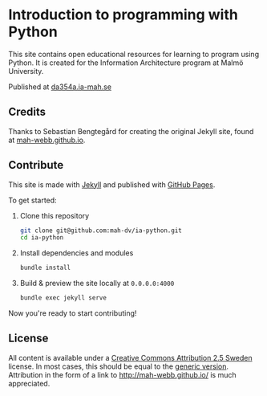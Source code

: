 # Introduction to programming with Python

This site contains open educational resources for learning to program using Python. It is created for the Information Architecture program at Malmö University.

Published at [da354a.ia-mah.se](http://da354a.ia-mah.se)


## Credits

Thanks to Sebastian Bengtegård for creating the original Jekyll site, found at [mah-webb.github.io](http://mah-webb.github.io).


## Contribute

This site is made with [Jekyll](http://jekyllrb.com) and published with [GitHub Pages](https://pages.github.com/).

To get started:

1. Clone this repository

    ```bash
    git clone git@github.com:mah-dv/ia-python.git
    cd ia-python
    ```

2. Install dependencies and modules

    ```bash
    bundle install
    ```

3. Build & preview the site locally at `0.0.0.0:4000`

    ```bash
    bundle exec jekyll serve
    ```

Now you're ready to start contributing!


## License

All content is available under a [Creative Commons Attribution 2.5 Sweden](http://creativecommons.org/licenses/by/2.5/se/) license. In most cases, this should be equal to the [generic version](http://creativecommons.org/licenses/by/2.5/). Attribution in the form of a link to <http://mah-webb.github.io/> is much appreciated.
